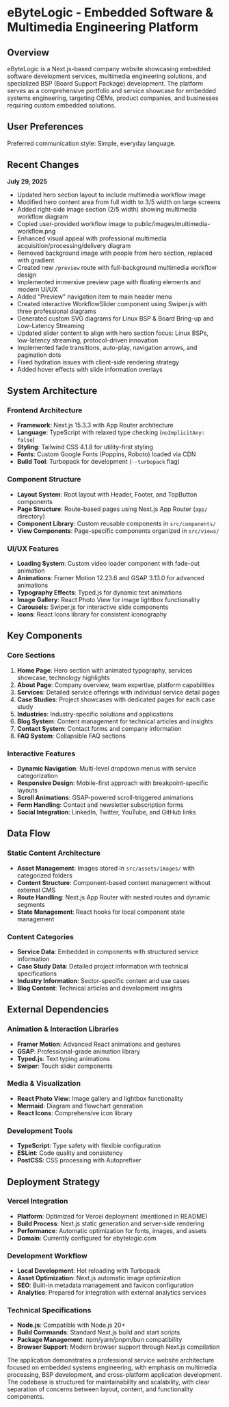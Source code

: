 # eByteLogic - Embedded Software & Multimedia Engineering Platform

## Overview

eByteLogic is a Next.js-based company website showcasing embedded software development services, multimedia engineering solutions, and specialized BSP (Board Support Package) development. The platform serves as a comprehensive portfolio and service showcase for embedded systems engineering, targeting OEMs, product companies, and businesses requiring custom embedded solutions.

## User Preferences

Preferred communication style: Simple, everyday language.

## Recent Changes

**July 29, 2025**
- Updated hero section layout to include multimedia workflow image
- Modified hero content area from full width to 3/5 width on large screens
- Added right-side image section (2/5 width) showing multimedia workflow diagram
- Copied user-provided workflow image to public/images/multimedia-workflow.png
- Enhanced visual appeal with professional multimedia acquisition/processing/delivery diagram
- Removed background image with people from hero section, replaced with gradient
- Created new `/preview` route with full-background multimedia workflow design
- Implemented immersive preview page with floating elements and modern UI/UX
- Added "Preview" navigation item to main header menu
- Created interactive WorkflowSlider component using Swiper.js with three professional diagrams
- Generated custom SVG diagrams for Linux BSP & Board Bring-up and Low-Latency Streaming
- Updated slider content to align with hero section focus: Linux BSPs, low-latency streaming, protocol-driven innovation
- Implemented fade transitions, auto-play, navigation arrows, and pagination dots
- Fixed hydration issues with client-side rendering strategy
- Added hover effects with slide information overlays

## System Architecture

### Frontend Architecture
- **Framework**: Next.js 15.3.3 with App Router architecture
- **Language**: TypeScript with relaxed type checking (`noImplicitAny: false`)
- **Styling**: Tailwind CSS 4.1.8 for utility-first styling
- **Fonts**: Custom Google Fonts (Poppins, Roboto) loaded via CDN
- **Build Tool**: Turbopack for development (`--turbopack` flag)

### Component Structure
- **Layout System**: Root layout with Header, Footer, and TopButton components
- **Page Structure**: Route-based pages using Next.js App Router (`app/` directory)
- **Component Library**: Custom reusable components in `src/components/`
- **View Components**: Page-specific components organized in `src/views/`

### UI/UX Features
- **Loading System**: Custom video loader component with fade-out animation
- **Animations**: Framer Motion 12.23.6 and GSAP 3.13.0 for advanced animations
- **Typography Effects**: Typed.js for dynamic text animations
- **Image Gallery**: React Photo View for image lightbox functionality
- **Carousels**: Swiper.js for interactive slide components
- **Icons**: React Icons library for consistent iconography

## Key Components

### Core Sections
1. **Home Page**: Hero section with animated typography, services showcase, technology highlights
2. **About Page**: Company overview, team expertise, platform capabilities
3. **Services**: Detailed service offerings with individual service detail pages
4. **Case Studies**: Project showcases with dedicated pages for each case study
5. **Industries**: Industry-specific solutions and applications
6. **Blog System**: Content management for technical articles and insights
7. **Contact System**: Contact forms and company information
8. **FAQ System**: Collapsible FAQ sections

### Interactive Features
- **Dynamic Navigation**: Multi-level dropdown menus with service categorization
- **Responsive Design**: Mobile-first approach with breakpoint-specific layouts
- **Scroll Animations**: GSAP-powered scroll-triggered animations
- **Form Handling**: Contact and newsletter subscription forms
- **Social Integration**: LinkedIn, Twitter, YouTube, and GitHub links

## Data Flow

### Static Content Architecture
- **Asset Management**: Images stored in `src/assets/images/` with categorized folders
- **Content Structure**: Component-based content management without external CMS
- **Route Handling**: Next.js App Router with nested routes and dynamic segments
- **State Management**: React hooks for local component state management

### Content Categories
- **Service Data**: Embedded in components with structured service information
- **Case Study Data**: Detailed project information with technical specifications
- **Industry Information**: Sector-specific content and use cases
- **Blog Content**: Technical articles and development insights

## External Dependencies

### Animation & Interaction Libraries
- **Framer Motion**: Advanced React animations and gestures
- **GSAP**: Professional-grade animation library
- **Typed.js**: Text typing animations
- **Swiper**: Touch slider components

### Media & Visualization
- **React Photo View**: Image gallery and lightbox functionality
- **Mermaid**: Diagram and flowchart generation
- **React Icons**: Comprehensive icon library

### Development Tools
- **TypeScript**: Type safety with flexible configuration
- **ESLint**: Code quality and consistency
- **PostCSS**: CSS processing with Autoprefixer

## Deployment Strategy

### Vercel Integration
- **Platform**: Optimized for Vercel deployment (mentioned in README)
- **Build Process**: Next.js static generation and server-side rendering
- **Performance**: Automatic optimization for fonts, images, and assets
- **Domain**: Currently configured for ebytelogic.com

### Development Workflow
- **Local Development**: Hot reloading with Turbopack
- **Asset Optimization**: Next.js automatic image optimization
- **SEO**: Built-in metadata management and favicon configuration
- **Analytics**: Prepared for integration with external analytics services

### Technical Specifications
- **Node.js**: Compatible with Node.js 20+
- **Build Commands**: Standard Next.js build and start scripts
- **Package Management**: npm/yarn/pnpm/bun compatibility
- **Browser Support**: Modern browser support through Next.js compilation

The application demonstrates a professional service website architecture focused on embedded systems engineering, with emphasis on multimedia processing, BSP development, and cross-platform application development. The codebase is structured for maintainability and scalability, with clear separation of concerns between layout, content, and functionality components.